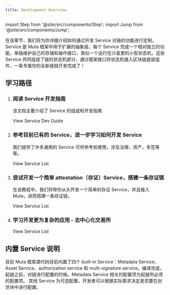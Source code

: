 ```yaml
---
title: Development Overview
---
```


import Step from '@site/src/components/Step';
import Jump from '@site/src/components/Jump';

在该章节，我们将为你详细介绍如何通过开发 Service 对链的功能进行定制。Service 是 Muta 框架中用于扩展的抽象层，每个 Service 完成一个相对独立的功能，单独维护自己的存储和操作接口，类似一个运行在沙盒里的小型状态机，这些 Service 共同组成了链的状态机部分，通过框架接口将状态机接入区块链底层组件，一条专属你的全新链就开发完成了！

## 学习路径

<Step headingDepth={3}>
<ol>
<li>

### 阅读 Service 开发指南
   
该文档主要介绍了 Service 的组成和开发指南

<Jump to="/docs/setup/config/">View Service Dev Guide</Jump>

</li>
<li>

### 参考目前已有的 Service，进一步学习如何开发 Service

我们提供了许多通用的 Service 可供参考和使用，涉及治理，资产，多签等等。

<Jump to="/docs/setup/config/">View Service List</Jump>

</li>
<li>

### 尝试开发一个简单 attestation（存证）Service，搭建一条存证链

在该教程中，我们将带你从头开发一个简单的存证 Service，并且接入 Muta，进而搭建一条存证链。

<Jump to="/docs/setup/config/">View Service List</Jump>

</li>
<li>

### 学习开发更为复杂的应用 - 去中心化交易所

<Jump to="/docs/setup/config/">View Service List</Jump>

</li>
</ol>
</Step>

## 内置 Service 说明

目前 Muta 框架源代码目前内置了四个 built-in Service：Metadata Service、Asset Service、authorization service 和 multi-signature service。编译完成，起链之前，对链进行配置的时候。Metadata Service 相关的配置项为起链所必须的配置项。 其他 Service 为可选配置，开发者可以根据实际需求决定是否要在创世块中进行配置。






